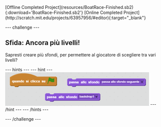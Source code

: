 <div class="p-hero-buttons">
 [Offline Completed Project](resources/BoatRace-Finished.sb2){:download='BoatRace-Finished.sb2'}
 [Online Completed Project](http://scratch.mit.edu/projects/63957956/#editor){:target="_blank"}
</div>

\--- challenge \---

## Sfida: Ancora più livelli!

Sapresti creare più sfondi, per permettere al giocatore di scegliere tra vari livelli?

\--- hints \--- \--- hint \--- ![screenshot](images/boat-levels-blocks.png) \--- /hint \--- \--- /hints \---

\--- /challenge \---